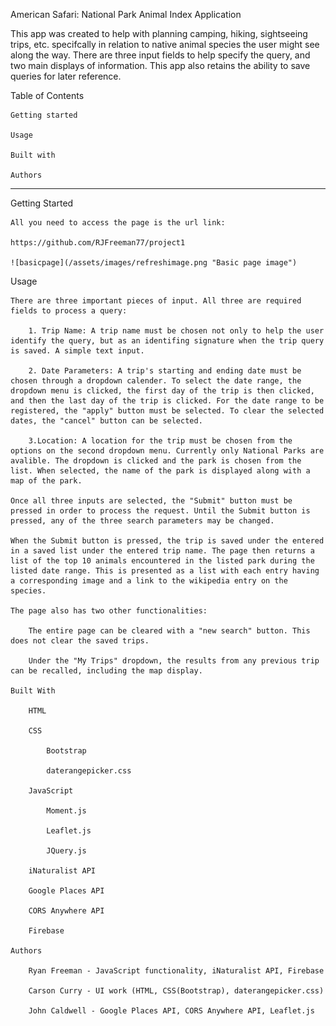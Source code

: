 American Safari: National Park Animal Index Application

This app was created to help with planning camping, hiking, sightseeing trips, etc. specifcally in relation to native animal species the user might see along the way. There are three input fields to help specify the query, and two main displays of information. This app also retains the ability to save queries for later reference.

Table of Contents
    
    Getting started

    Usage

    Built with

    Authors
-----------------------------------------------------

Getting Started

    All you need to access the page is the url link:

    https://github.com/RJFreeman77/project1

    ![basicpage](/assets/images/refreshimage.png "Basic page image")

Usage

    There are three important pieces of input. All three are required fields to process a query:

        1. Trip Name: A trip name must be chosen not only to help the user identify the query, but as an identifing signature when the trip query is saved. A simple text input.

        2. Date Parameters: A trip's starting and ending date must be chosen through a dropdown calender. To select the date range, the dropdown menu is clicked, the first day of the trip is then clicked, and then the last day of the trip is clicked. For the date range to be registered, the "apply" button must be selected. To clear the selected dates, the "cancel" button can be selected. 

        3.Location: A location for the trip must be chosen from the options on the second dropdown menu. Currently only National Parks are avalible. The dropdown is clicked and the park is chosen from the list. When selected, the name of the park is displayed along with a map of the park.
    
    Once all three inputs are selected, the "Submit" button must be pressed in order to process the request. Until the Submit button is pressed, any of the three search parameters may be changed.

    When the Submit button is pressed, the trip is saved under the entered in a saved list under the entered trip name. The page then returns a list of the top 10 animals encountered in the listed park during the listed date range. This is presented as a list with each entry having a corresponding image and a link to the wikipedia entry on the species.

    The page also has two other functionalities:

        The entire page can be cleared with a "new search" button. This does not clear the saved trips.

        Under the "My Trips" dropdown, the results from any previous trip can be recalled, including the map display.

    Built With

        HTML

        CSS

            Bootstrap

            daterangepicker.css

        JavaScript

            Moment.js

            Leaflet.js

            JQuery.js

        iNaturalist API

        Google Places API

        CORS Anywhere API

        Firebase

    Authors

        Ryan Freeman - JavaScript functionality, iNaturalist API, Firebase

        Carson Curry - UI work (HTML, CSS(Bootstrap), daterangepicker.css)

        John Caldwell - Google Places API, CORS Anywhere API, Leaflet.js
    
